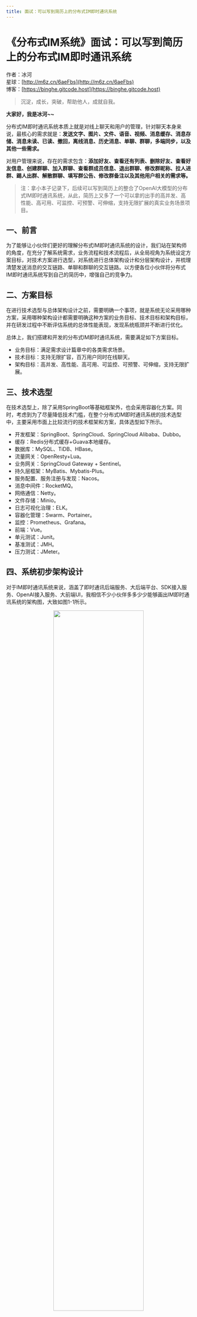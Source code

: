 ```yaml
---
title: 面试：可以写到简历上的分布式IM即时通讯系统
---
```


# 《分布式IM系统》面试：可以写到简历上的分布式IM即时通讯系统

作者：冰河
<br/>星球：[http://m6z.cn/6aeFbs](http://m6z.cn/6aeFbs)
<br/>博客：[https://binghe.gitcode.host](https://binghe.gitcode.host)

> 沉淀，成长，突破，帮助他人，成就自我。

**大家好，我是冰河~~**

分布式IM即时通讯系统本质上就是对线上聊天和用户的管理，针对聊天本身来说，最核心的需求就是：**发送文字、图片、文件、语音、视频、消息缓存、消息存储、消息未读、已读、撤回，离线消息、历史消息、单聊、群聊，多端同步，以及其他一些需求。**

对用户管理来说，存在的需求包含：**添加好友、查看还有列表、删除好友、查看好友信息、创建群聊、加入群聊、查看群成员信息、退出群聊、修改群昵称、拉人进群、踢人出群、解散群聊、填写群公告、修改群备注以及其他用户相关的需求等。**

> 注：拿小本子记录下，后续可以写到简历上的整合了OpenAI大模型的分布式IM即时通讯系统，从此，简历上又多了一个可以拿的出手的高并发、高性能、高可用、可监控、可预警、可伸缩，支持无限扩展的真实业务场景项目。

## 一、前言

为了能够让小伙伴们更好的理解分布式IM即时通讯系统的设计，我们站在架构师的角度，在充分了解系统需求，业务流程和技术流程后，从全局视角为系统设定方案目标，对技术方案进行选型，对系统进行总体架构设计和分层架构设计，并梳理清楚发送消息的交互链路、单聊和群聊的交互链路。以方便各位小伙伴将分布式IM即时通讯系统写到自己的简历中，增强自己的竞争力。

## 二、方案目标

在进行技术选型与总体架构设计之前，需要明确一个事项，就是系统无论采用哪种方案，采用哪种架构设计都需要明确这种方案的业务目标、技术目标和架构目标，并在研发过程中不断评估系统的总体性能表现，发现系统瓶颈并不断进行优化。

总体上，我们搭建和开发的分布式IM即时通讯系统，需要满足如下方案目标。

* 业务目标：满足需求设计篇章中的各类需求场景。
* 技术目标：支持无限扩容，百万用户同时在线聊天。
* 架构目标：高并发、高性能、高可用、可监控、可预警、可伸缩，支持无限扩展。

## 三、技术选型

在技术选型上，除了采用SpringBoot等基础框架外，也会采用容器化方案。同时，考虑到为了尽量降低技术门槛，在整个分布式IM即时通讯系统的技术选型中，主要采用市面上比较流行的技术框架和方案，具体选型如下所示。

* 开发框架：SpringBoot、SpringCloud、SpringCloud Alibaba、Dubbo。
* 缓存：Redis分布式缓存+Guava本地缓存。
* 数据库：MySQL、TiDB、HBase。
* 流量网关：OpenResty+Lua。
* 业务网关：SpringCloud Gateway + Sentinel。
* 持久层框架：MyBatis、Mybatis-Plus。
* 服务配置、服务注册与发现：Nacos。
* 消息中间件：RocketMQ。
* 网络通信：Netty。
* 文件存储：Minio。
* 日志可视化治理：ELK。
* 容器化管理：Swarm、Portainer。
* 监控：Prometheus、Grafana。
* 前端：Vue。
* 单元测试：Junit。
* 基准测试：JMH。
* 压力测试：JMeter。

## 四、系统初步架构设计

对于IM即时通讯系统来说，涵盖了即时通讯后端服务、大后端平台、SDK接入服务、OpenAI接入服务、大前端UI，我相信不少小伙伴多多少少能够画出IM即时通讯系统的架构图，大致如图1-1所示。

<div align="center">
    <img src="https://binghe.gitcode.host/images/project/im/2023-11-29-001.png?raw=true" width="70%">
    <br/>
</div>

其实，这种这种架构设计也比较常见，在这种架构设计中，Kong/Openresty/Nginx只做负载均衡和反向代理，研发人员更多的是关业务层和基础层的开发，流量比较小时，这种架构设计一般不会有什么问题。但是一旦流量比较大，用户调用后端平台的接口发送消息时，即时通讯SDK同步调用即时通讯服务的接口就会出现性能问题。

因为每个终端同时只能与一个IM即时通讯服务实例建立连接，如果大量的用户终端恰好都与一个IM即时通讯服务建立连接，那即时通讯SDK频繁同步调用同一个IM即时通讯服务的接口就会出现性能瓶颈。此时，出现性能瓶颈时，不仅仅会影响到IM即时通讯服务，也会对后端平台接收请求的业务造成一定的影响。

## 五、系统架构设计优化

既然图1-1所示的架构设计存在性能瓶颈，那我们如何进行优化呢？为此我们在如1-1的基础上进行了优化，优化后的架构如图1-2所示。

<div align="center">
    <img src="https://binghe.gitcode.host/images/project/im/2023-11-29-002.png?raw=true" width="70%">
    <br/>
</div>

对比图1-1和图1-2可以看出，在屏蔽掉技术实现细节的前提下，我们将对业务的校验和流量管控进行前置化，放大Kong/OpenResty/Nginx的职责，使得这些软件不仅具备反向代理和负载均衡的功能，还能实现限流、黑白名单、流量管控、业务校验等功能。

也就是说，在这种架构模式下，我们充分发挥了整个分布式IM即时通讯系统的入口职责，充分利用Kong/OpenResty/Nginx的高并发、高吞吐量的能力，尽量将大部分无效请求挡在整个系统之外。例如，用户在没登录系统的前提下，就尝试调用发送消息、添加好友、添加群组等等接口。这样会大大减轻后台平台的业务压力。

除了在Kong/OpenResty/Nginx中实现限流、黑白名单、流量管控、业务校验等功能外，我们还引入了业务网关集群，实现限流、降级、熔断、流控、校验、鉴权等功能，进一步保证下游系统的稳定性和安全。

为了解决大量用户终端恰好连接到同一个IM即时通讯服务实例，IM即时通讯SDK频繁调用同一个IM即时通讯服务实例的接口造成的性能问题。我们在IM即时通讯服务SDK与IM即时通讯服务之间引入了RocketMQ集群。

IM即时通讯服务集群中的每一个IM即时通讯服务实例在集群中都有一个唯一的ID，并且每个IM即时通讯服务实例在启动后，只会监听RocketMQ中与自身ID相关的Topic。这样每个IM即时通讯服务只会收到与自身ID相关的Topic中的消息，不会接收所有的消息。

当用户登录系统后，就会与IM即时通讯服务建立长连接，并且会以用户ID和终端为Key，以IM即时通讯服务的ID为value，将其存储到分布式缓存中。同时，会以用户ID和终端为Key，以用户终端与IM即时通讯服务建立的长连接为value，将其存储到IM即时通讯服务本地内存中。

当用户调用后端平台的接口发消息时，会带上目标用户的ID，并且在IM即时通讯SDK中会指定用户登录的终端设备，最终会通过IM即时通讯SDK向RocketMQ发送消息，此时IM即时通讯SDK会根据目标用户ID和终端从分布式缓存中获取目标用户连接的IM即时通讯服务的ID，并向此ID相关的Topic发送消息。此时与目标用户建立长连接的IM即时通讯服务就会接收到RocketMQ中的消息，随后根据用户ID和终端从本地缓存中获取到与用户终端建立的长连接，并基于此长连接向用户推送消息。

那么问题来了：这种架构设计还有进一步优化的空间吗？

## 六、容器化架构设计

为进一步增强分布式IM即时通讯系统的性能、可用性和弹性伸缩能力，我们可以对分布式IM即时通讯系统进行容器化架构设计，如图1-3所示。

<div align="center">
    <img src="https://binghe.gitcode.host/images/project/im/2023-11-29-003.png?raw=true" width="70%">
    <br/>
</div>

可以看到，我们对分布式IM即时通讯系统的架构设计进行了进一步优化，采用了容器化架构设计。在原有架构的基础上，我们进行了如下改进和优化。

**（1）基础支撑服务**

基础支撑服务会由各种基础中间件、数据存储服务、以及监控服务实现，包含：MySQL数据库、TiDB数据库、HBase、Redis缓存、RocketMQ消息队列、Prometheus监控和Portainer容器管理等基础中间件实现，基础支撑服务会对整个分布式IM即时通讯系统提供最基础的数据、传输、监控和容器管理等服务。

**（2）容器化**

在容器化层面，会通过Docker、Swarm和Portainer实现，其中，会基于Swarm和Portainer对容器化进行管理。

**（3）其他基础性功能实现**

除了上述分层架构外，对于建设分布式IM即时通讯系统来说，还要考虑异常监控、服务注册与发现、可视化、服务降级与兜底数据、服务限流、服务容灾、容量规划与扩缩容和全链路压测等。

## 七、DDD分层业务架构设计

在分布式IM即时通讯系统中，不管是大后端平台，还是IM即时通讯服务，我们都会对业务层的代码采用分层业务架构，这里，可以借鉴DDD的分层架构思想，将代码总体上分成展示层、应用层、领域层和基础设施层四个层次，但是，考虑到分布式IM即时通讯系统的特殊性，又不会严格按照DDD的原则来设计代码分层，具体按照如图1-4所示。

<div align="center">
    <img src="https://binghe.gitcode.host/images/project/im/2023-11-29-004.png?raw=true" width="70%">
    <br/>
</div>

可以看到，分布式IM即时通讯系统会借鉴DDD的设计思想，但是不会完全按照DDD的方式进行设计。

**（1）展示层**

展示层，也叫做用户UI层，是DDD设计的最上层，对外提供API接口，接收客户端请求，解析参数，返回结果数据，并对异常进行处理。

**（2）应用层**

应用层，也叫做Application层，应用层主要处理容易变化的业务场景，可对相关的事件、调度和其他聚合操作进行相关的处理。

**（3）领域层**

领域层，也叫做Domain层，领域层可以说是DDD设计的精髓所在，它是将业务系统中相对不变的部分抽象出来封装成领域模型。

**在分布式IM即时通讯系统的设计中，领域层基本不会依赖其他层，也不会依赖基础设施层，这里是与DDD设计存在区别的地方。**

**（4）基础设施层**

基础设施层，也叫做Infrastructure层，基础设施层会对其他各层提供通用的基础能力，在分布式IM即时通讯系统中，就包括了缓存、通用工具类、消息、系统的持久化机制等。

## 八、发送消息交互链路

在分布式IM即时通讯系统中，我们忽略掉其他一些细节信息，重点关注下发送消息的交互链路逻辑。不管是单聊还是群聊，最终都需要通过IM即时通讯服务将消息推送给用户的终端。此时发送消息的流程如图1-5所示。

<div align="center">
    <img src="https://binghe.gitcode.host/images/project/im/2023-11-28-002.png?raw=true" width="70%">
    <br/>
</div>

可以看到，用户在分布式IM即时通讯系统发送消息时，不管是单聊还是群聊，最终的消息都会推送到用户登录的终端设备上。假设此时用户A给用户B发送消息，或者用户A和用户B在同一个群组，用户A向群组发送消息，用户B接收消息的主要流程如下。

（1）用户A调用后端平台的接口向用户B发送消息，并且发送的消息中会带有用户B的ID以及终端信息。

（2）后端平台将消息缓存起来，并且会将消息异步写入消息库。

（3）后端平台从Redis中获取用户B连接的IM即时通讯服务的ID。

（4）后端平台获取到用户B连接的IM即时通讯服务的ID后，会向RocketMQ中用户B连接的IM即时通讯服务ID对应的Topic发送消息。

（5）IM即时通讯服务会监听自身服务ID对应的RocketMQ中Topic的消息，此时，用户B连接的IM即时通讯服务会接收到消息。

（6）IM即时通讯服务接收到消息后，会根据用户B的ID以及终端信息从缓存中获取用户B与IM即时通讯服务建立的连接，并且通过这个连接向用户B推送消息。

要实现如上发送消息的流程，前提是要满足如下条件。

（1）后端平台满足分布式条件，可随时横向扩展。

（2）IM即时通讯服务满足分布式条件，可随时横向扩展。

（3）每个启动的IM即时通讯服务实例在集群中都有一个唯一的ID。

（4）每个IM即时通讯服务，都只监听自身ID对应的RocketMQ中Topic的消息。

（4）用户登录分布式IM即时通讯系统后，会与IM即时通讯服务建立长连接，并且会根据用户ID和所在的终端缓存长连接，同时会根据用户ID和所在的终端将连接的IM即时通讯服务的ID缓存到Redis。

（6）用户发送消息时，会根据目标用户的ID和终端从Redis中获取IM即时通讯服务的ID，进而向当前IM即时通讯服务的ID对应的RocketMQ的Topic发送消息。

（7）对应的IM即时通讯服务监听并接收到RocketMQ消息后，会根据目标用户的ID和终端从缓存中获取到用户的连接信息，向目标用户推送消息。

## 九、单聊交互链路

单聊就是在分布式IM即时通讯系统中，一个用户直接与另外一个用户聊天，也就是一对一的聊天。在这种场景下，很有可能单聊的两个用户中，出现用户不在线的情况。例如，用户A给用户B发送消息时，用户B可能不在线。此时，我们就需要将用户A向用户B发送的消息存储起来。其实，在我们实现的分布式IM即时通讯系统中，无论把用户B是否在线，都会存储消息记录。当用户B登录系统后，将消息同步给用户B，如图1-6所示。

<div align="center">
    <img src="https://binghe.gitcode.host/images/project/im/2023-11-28-003.png?raw=true" width="70%">
    <br/>
</div>

可以看到，用户A向用户B发送消息时，如果用户B在线，就可以按照发送消息的交互链路向用户B发送消息了。如果用户B不在线，此时就无法向用户B正常推送消息。当用户B登录分布式IM即时通讯系统后，就会调用后端平台的接口拉取所有未读消息，并通过用户B在线流程向用户B推送消息。

## 十、群聊交互链路

群聊就是在分布式IM即时通讯系统中，多个用户在同一个群组中进行聊天，此时在发送消息时，我们可以通过群组ID找出群内所有在线的用户，将消息即时发送给在线的用户。那些未在线的用户就按照单聊未在线的用户进行处理，如图1-7所示。

<div align="center">
    <img src="https://binghe.gitcode.host/images/project/im/2023-11-28-004.png?raw=true" width="70%">
    <br/>
</div>

可以看到，群聊的交互链路流程如下所示。

（1）用户调用后端平台的接口向群组发送消息。

（2）后端平台将消息缓存并异步写入消息库。

（3）由于是向群组发送消息，群里有多个用户，此时就会从Redis中获取所有用户连接的IM即时通讯服务ID列表。

（4）对用户按照服务ID分组，将相同服务ID下的用户分在同一个逻辑分组里，方便后续推送消息，并且会记录未在线的用户列表。

（5）循环向每个服务ID对应的RocketMQ中的Topic发送消息。

（6）广播处理未在线用户的未读消息ID。

（7）IM即时通讯服务会监听自身服务ID对应的Topic，会随时接收推送到自身服务的消息。

（8）当IM即时通讯服务接收到消息后，此时用户掉线，或者用户不在线，向用户推送消息就会失败，或者未查询到用户与IM即时通讯服务建立的连接，就不会向用户推送消息。

（9）当用户登录分布式IM即时通讯系统后，会从后端平台拉取历史（离线）消息，并通过用户在线的流程，向用户推送消息。

**好了，看到这里，你明白如何设计一个高度可扩展的分布式IM即时通讯系统了吗？赶紧拿本子记录下你学到的知识，将其整理到简历上吧！**

## 十一、写在最后

这些真实场景的项目设计，在冰河的知识星球除了分布式IM即时通讯系统外，还有其他5个项目，这些项目的需求、方案、架构、落地等均来自互联网真实业务场景，让你真正学到互联网大厂的业务与技术落地方案，将其有效转化为自己的知识储备。

年底最大力度优惠，原价299，扫码立减200，加入星球学习。

<div align="center">
    <img src="https://binghe.gitcode.host/images/personal/xingqiu_149.png?raw=true" width="70%">
    <br/>
</div>

加入星球后，记得查看置顶消息，申请代码权限等。并且课程汇总里面有往期项目、课程专栏、学习路线，还有1000+套精美简历模板和面试技巧等内容。

**好了，今天就到这儿吧，我是冰河，我们下期见~~**